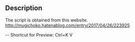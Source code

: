 ## Description
The script is obtained from this website.
http://mugichoko.hatenablog.com/entry/2017/04/26/223925



-- Shortcut for Preview: Ctrl+K V
